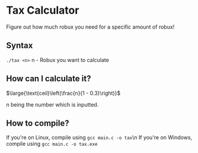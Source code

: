 # Tax Calculator

Figure out how much robux you need for a specific amount of robux!

## Syntax
`./tax <n>`
n - Robux you want to calculate

## How can I calculate it?

$\large{\text{ceil}\left(\frac{n}{1 - 0.3}\right)}$

n being the number which is inputted.

## How to compile?

If you're on Linux, compile using `gcc main.c -o tax`\n
If you're on Windows, compile using `gcc main.c -o tax.exe`
